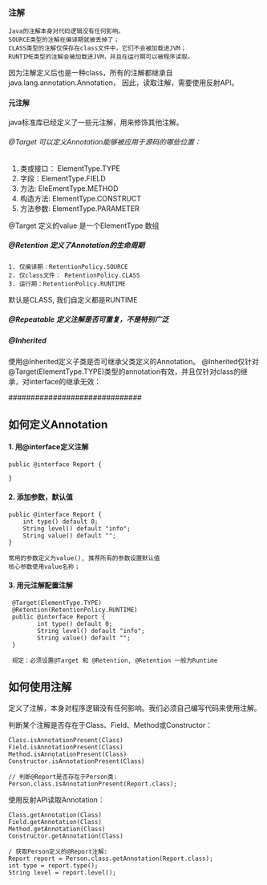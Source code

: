 
### 注解

    Java的注解本身对代码逻辑没有任何影响。
    SOURCE类型的注解在编译期就被丢掉了；
    CLASS类型的注解仅保存在class文件中，它们不会被加载进JVM；
    RUNTIME类型的注解会被加载进JVM，并且在运行期可以被程序读取。

因为注解定义后也是一种class，所有的注解都继承自java.lang.annotation.Annotation，
因此，读取注解，需要使用反射API。


#### 元注解

java标准库已经定义了一些元注解，用来修饰其他注解。

###### @Target 可以定义Annotation能够被应用于源码的哪些位置：

1. 类或接口： ElementType.TYPE
2. 字段：ElementType.FIELD
3. 方法: EleEmentType.METHOD
4. 构造方法: ElementType.CONSTRUCT
5. 方法参数: ElementType.PARAMETER


@Target 定义的value 是一个ElementType 数组


##### @Retention 定义了Annotation的生命周期

    1. 仅编译期：RetentionPolicy.SOURCE
    2. 仅class文件： RetentionPolicy.CLASS
    3. 运行期：RetentionPolicy.RUNTIME
默认是CLASS, 我们自定义都是RUNTIME


##### @Repeatable 定义注解是否可重复，不是特别广泛



##### @Inherited

使用@Inherited定义子类是否可继承父类定义的Annotation。
@Inherited仅针对@Target(ElementType.TYPE)类型的annotation有效，并且仅针对class的继承，对interface的继承无效：



##############################


## 如何定义Annotation

#### 1. 用@interface定义注解

    public @interface Report {
        
    }
    
#### 2. 添加参数，默认值
    
    public @interface Report {
        int type() default 0;
        String level() default "info";
        String value() default "";
    }
    
    常用的参数定义为value(), 推荐所有的参数设置默认值
    核心参数使用value名称；

#### 3. 用元注解配置注解

     @Target(ElementType.TYPE)
     @Retention(RetentionPolicy.RUNTIME)
     public @interface Report {
            int type() default 0;
            String level() default "info";
            String value() default "";
     }
     
     规定：必须设置@Target 和 @Retention, @Retention 一般为Runtime
     
## 如何使用注解

定义了注解，本身对程序逻辑没有任何影响。我们必须自己编写代码来使用注解。

判断某个注解是否存在于Class、Field、Method或Constructor：

    Class.isAnnotationPresent(Class)
    Field.isAnnotationPresent(Class)
    Method.isAnnotationPresent(Class)
    Constructor.isAnnotationPresent(Class)
    
    // 判断@Report是否存在于Person类:
    Person.class.isAnnotationPresent(Report.class);

使用反射API读取Annotation：

    Class.getAnnotation(Class)
    Field.getAnnotation(Class)
    Method.getAnnotation(Class)
    Constructor.getAnnotation(Class)

    / 获取Person定义的@Report注解:
    Report report = Person.class.getAnnotation(Report.class);
    int type = report.type();
    String level = report.level();